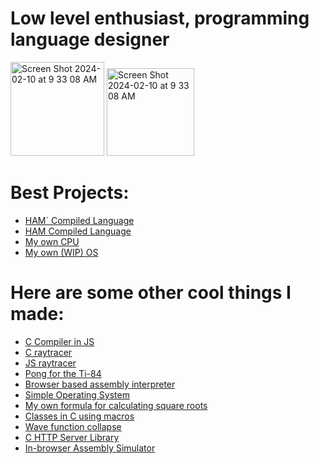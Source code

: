 # Low level enthusiast, programming language designer

<img width="150" alt="Screen Shot 2024-02-10 at 9 33 08 AM" src="https://github.com/FISHARMNIC/FISHARMNIC/assets/73864341/80f4df7d-baa0-42a1-93d3-64739a594dd2">

<img width="140" alt="Screen Shot 2024-02-10 at 9 33 08 AM" src="https://github.com/FISHARMNIC/FISHARMNIC/assets/73864341/d1a17f1d-0ee7-496b-9a95-8ba93e434bfe">


# Best Projects:
* [HAM` Compiled Language](https://github.com/FISHARMNIC/proglan2_HAMprime)
* [HAM Compiled Language](https://github.com/FISHARMNIC/ham-lang)
* [My own CPU](https://github.com/FISHARMNIC/CPU)
* [My own (WIP) OS](https://github.com/FISHARMNIC/osWIP)

# Here are some other cool things I made:
* [C Compiler in JS](https://github.com/FISHARMNIC/C-compiler)
* [C raytracer](https://github.com/FISHARMNIC/C-raytracer)
* [JS raytracer](https://github.com/FISHARMNIC/jsRaytracer)
* [Pong for the Ti-84](https://github.com/FISHARMNIC/TI84-pong)
* [Browser based assembly interpreter](https://github.com/FISHARMNIC/online-assembly-simulator)
* [Simple Operating System](https://github.com/FISHARMNIC/Tachyon-OS)
* [My own formula for calculating square roots](https://github.com/FISHARMNIC/sqrtOpt)
* [Classes in C using macros](https://github.com/FISHARMNIC/C-classes)
* [Wave function collapse](https://github.com/FISHARMNIC/wfc)
* [C HTTP Server Library](https://github.com/FISHARMNIC/Chttp)
* [In-browser Assembly Simulator](https://github.com/FISHARMNIC/online-assembly-simulator)
